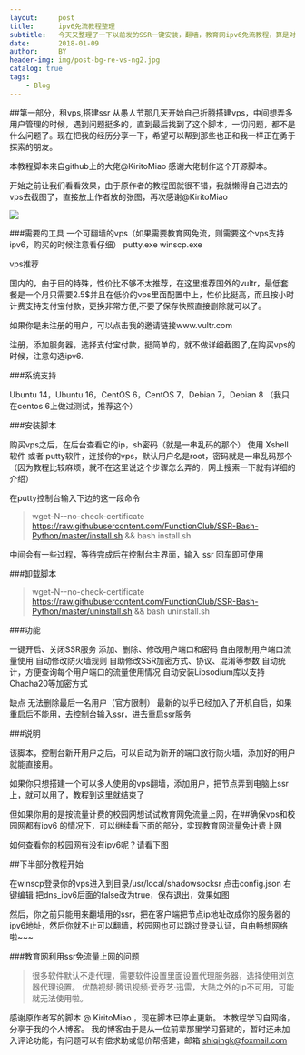 ```yaml
---
layout:     post
title:      ipv6免流教程整理
subtitle:   今天又整理了一下以前发的SSR一键安装，翻墙，教育网ipv6免流教程，算是对这一过程，留一个记录吧(🙊)
date:       2018-01-09
author:     BY
header-img: img/post-bg-re-vs-ng2.jpg
catalog: true
tags:
    - Blog
---
```



##第一部分，租vps,搭建ssr
从愚人节那几天开始自己折腾搭建vps，中间想弄多用户管理的时候，遇到问题挺多的，直到最后找到了这个脚本，一切问题，都不是什么问题了。现在把我的经历分享一下，希望可以帮到那些也正和我一样正在勇于探索的朋友。

本教程脚本来自github上的大佬@KiritoMiao 感谢大佬制作这个开源脚本。

开始之前让我们看看效果，由于原作者的教程图就很不错，我就懒得自己进去的vps去截图了，直接放上作者放的张图，再次感谢@KiritoMiao

[![](https://upload-images.jianshu.io/upload_images/5281824-0a7ad8c0a16be0e3.png?imageMogr2/auto-orient/strip%7CimageView2/2/w/683)](http://shiqingk.github.io/)


###需要的工具
一个可翻墙的vps（如果需要教育网免流，则需要这个vps支持ipv6，购买的时候注意看仔细）
putty.exe
winscp.exe

vps推荐

国内的，由于目的特殊，性价比不够不太推荐，在这里推荐国外的vultr，最低套餐是一个月只需要2.5$并且在低价的vps里面配置中上，性价比挺高，而且按小时计费支持支付宝付款，更换非常方便,不要了保存快照直接删除就可以了。

如果你是未注册的用户，可以点击我的邀请链接www.vultr.com

注册，添加服务器，选择支付宝付款，挺简单的，就不做详细截图了,在购买vps的时候，注意勾选ipv6.


###系统支持

Ubuntu 14，Ubuntu 16，CentOS 6，CentOS 7，Debian 7，Debian 8
（我只在centos 6上做过测试，推荐这个）

###安装脚本

购买vps之后，在后台查看它的ip，sh密码（就是一串乱码的那个）
使用 Xshell软件 或者 putty软件，连接你的vps，默认用户名是root，密码就是一串乱码那个（因为教程比较麻烦，就不在这里说这个步骤怎么弄的，网上搜索一下就有详细的介绍）

在putty控制台输入下边的这一段命令

>wget-N--no-check-certificate https://raw.githubusercontent.com/FunctionClub/SSR-Bash-Python/master/install.sh && bash install.sh

中间会有一些过程，等待完成后在控制台主界面，输入 ssr 回车即可使用


###卸载脚本

>wget-N--no-check-certificate https://raw.githubusercontent.com/FunctionClub/SSR-Bash-Python/master/uninstall.sh && bash uninstall.sh

###功能

一键开启、关闭SSR服务
添加、删除、修改用户端口和密码
自由限制用户端口流量使用
自动修改防火墙规则
自助修改SSR加密方式、协议、混淆等参数
自动统计，方便查询每个用户端口的流量使用情况
自动安装Libsodium库以支持Chacha20等加密方式

缺点
无法删除最后一名用户（官方限制）
最新的似乎已经加入了开机自启，如果重启后不能用，去控制台输入ssr，进去重启ssr服务

###说明

该脚本，控制台新开用户之后，可以自动为新开的端口放行防火墙，添加好的用户就能直接用。

如果你只想搭建一个可以多人使用的vps翻墙，添加用户，把节点弄到电脑上ssr上，就可以用了，教程到这里就结束了

但如果你用的是按流量计费的校园网想试试教育网免流量上网，在##确保vps和校园网都有ipv6 的情况下，可以继续看下面的部分，实现教育网流量免计费上网

如何查看你的校园网有没有ipv6呢？请看下图

##下半部分教程开始

在winscp登录你的vps进入到目录/usr/local/shadowsocksr 点击config.json 右键编辑
把dns_ipv6后面的false改为true，保存退出，效果如图

然后，你之前只能用来翻墙用的ssr，把在客户端把节点ip地址改成你的服务器的ipv6地址，然后你就不止可以翻墙，校园网也可以跳过登录认证，自由畅想网络啦~~~

###教育网利用ssr免流量上网的问题

>很多软件默认不走代理，需要软件设置里面设置代理服务器，选择使用浏览器代理设置。
>优酷视频·腾讯视频·爱奇艺·迅雷，大陆之外的ip不可用，可能就无法使用啦。

感谢原作者写的脚本 @ KiritoMiao ，现在脚本已停止更新。
本教程学习自网络，分享于我的个人博客。
我的博客由于是从一位前辈那里学习搭建的，暂时还未加入评论功能，有问题可以有偿求助或低价帮搭建，邮箱 shiqingk@foxmail.com
